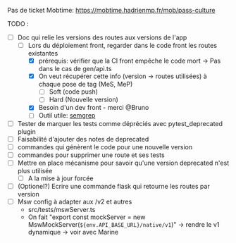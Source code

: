Pas de ticket
Mobtime: https://mobtime.hadrienmp.fr/mob/pass-culture

TODO :

- [ ] Doc qui relie les versions des routes aux versions de l'app
  - [ ] Lors du déploiement front, regarder dans le code front les routes existantes
    - [x] prérequis: vérifier que la CI front empêche le code mort -> Pas dans le cas de gen/api.ts
    - [x] On veut récupérer cette info (version -> routes utilisées) à chaque pose de tag (MeS, MeP)
      - [ ] Soft (code push)
      - [ ] Hard (Nouvelle version)
    - [x] Besoin d'un dev front - merci @Bruno
    - [ ] Outil utile: [semgrep](https://semgrep.dev)
- [ ] Tester de marquer les tests comme dépréciés avec pytest_deprecated plugin
- [ ] Faisabilité d'ajouter des notes de deprecated
- [ ] commandes qui génèrent le code pour une nouvelle version
- [ ] commandes pour supprimer une route et ses tests
- [ ] Mettre en place mécanisme pour savoir qu'une version deprecated n'est plus utilisée
  - [ ] A la mise à jour forcée
- [ ] (Optionel?) Ecrire une commande flask qui retourne les routes par version
- [ ] Msw config à adapter aux /v2 et autres
  - src/tests/mswServer.ts
  - On fait "export const mockServer = new MswMockServer(`${env.API_BASE_URL}/native/v1`)" -> rendre le v1 dynamique -> voir avec Marine
